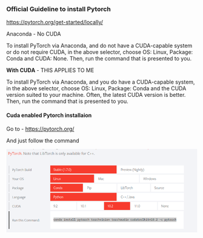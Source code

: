 ### Official Guideline to install Pytorch

https://pytorch.org/get-started/locally/

Anaconda - No CUDA

To install PyTorch via Anaconda, and do not have a CUDA-capable system or do not require CUDA, in the above selector, choose OS: Linux, Package: Conda and CUDA: None. Then, run the command that is presented to you.

**With CUDA** - THIS APPLIES TO ME

To install PyTorch via Anaconda, and you do have a CUDA-capable system, in the above selector, choose OS: Linux, Package: Conda and the CUDA version suited to your machine. Often, the latest CUDA version is better. Then, run the command that is presented to you.

#### Cuda enabled Pytorch installaion

Go to - https://pytorch.org/

And just follow the command

![](assets/2020-11-08-23-34-18.png)
